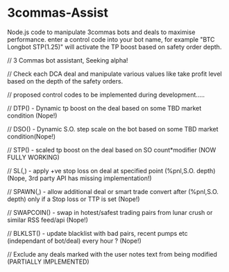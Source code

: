 # 3commas-Assist
Node.js code to manipulate 3commas bots and deals to maximise performance.
enter a control code into your bot name, for example "BTC Longbot STP(1.25)" will activate the TP boost based on safety order depth.


// 3 Commas bot assistant, Seeking alpha!

// Check each DCA deal and manipulate various values like take profit level based on the depth of the safety orders.

// proposed control codes to be implemented during development.....

// DTP() - Dynamic tp boost on the deal based on some TBD market condition      (Nope!)

// DSO() - Dynamic S.O. step scale on the bot based on some TBD market condition(Nope!)

// STP() - scaled tp boost on the deal based on SO count*modifier               (NOW FULLY WORKING)

// SL(,) - apply +ve stop loss on deal at specified point (%pnl,S.O. depth)     (Nope, 3rd party API has missing implementation!)

// SPAWN(,) 	- allow additional deal or smart trade convert after (%pnl,S.O. depth) only if a Stop loss or TTP is set (Nope!) 

// SWAPCOIN()	- swap in hotest/safest trading pairs from lunar crush or similar RSS feed/api (Nope!)

// BLKLST()		- update blacklist with bad pairs, recent pumps etc (independant of bot/deal) every hour ? (Nope!) 

// Exclude any deals marked with the user notes text from being modified        (PARTIALLY IMPLEMENTED)


